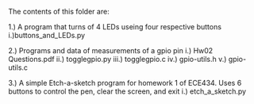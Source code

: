 The contents of this folder are:

1.) A program that turns of 4 LEDs useing four respective buttons
  i.)buttons_and_LEDs.py

2.) Programs and data of measurements of a gpio pin
  i.) Hw02 Questions.pdf
  ii.) togglegpio.py
  iii.) togglegpio.c
  iv.) gpio-utils.h
  v.) gpio-utils.c

3.) A simple Etch-a-sketch program for homework 1 of ECE434. Uses 6 buttons to control the pen, clear the screen, and exit
  i.) etch_a_sketch.py
